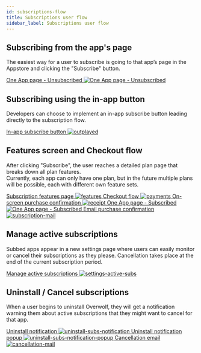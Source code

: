 ```yaml
---
id: subscriptions-flow
title: Subscriptions user flow
sidebar_label: Subscriptions user flow
---
```


## Subscribing from the app's page

The easiest way for a user to subscribe is going to that app’s page in the Appstore and clicking the "Subscribe" button.

<div class="box" data-slick='{"slidesToShow": 1}'>
  <a data-fancybox="gallery" data-caption="The app's page (AKA 'OneApp' page), for unsubscribed users" href="../assets/subs-user-flow/one-app.jpg">
    One App page - Unsubscribed
    <span class="thumb">
      <img src="../assets/subs-user-flow/one-app.jpg" alt="One App page - Unsubscribed">
    </span>
  </a>
</div>

## Subscribing using the in-app button

Developers can choose to implement an in-app subscribe button leading directly to the subscription flow. 

<div class="box" data-slick='{"slidesToShow": 1}'>
  <a data-fancybox="gallery" data-caption="In-app subscribe button" href="../assets/subs-user-flow/outplayed.jpg">
    In-app subscribe button
    <span class="thumb">
      <img src="../assets/subs-user-flow/outplayed.jpg" alt="outplayed">
    </span>
  </a>
</div>

## Features screen and Checkout flow

After clicking "Subscribe", the user reaches a detailed plan page that breaks down all plan features.  
Currently, each app can only have one plan, but in the future multiple plans will be possible, each with different own feature sets.

<div class="box" data-slick='{"slidesToShow": 1}'>
  <a data-fancybox="gallery" data-caption="Subscription features page" href="../assets/subs-user-flow/features.jpg">
    Subscription features page
    <span class="thumb">
      <img src="../assets/subs-user-flow/features.jpg" alt="features">
    </span>
  </a>
  <a data-fancybox="gallery" data-caption="quick checkout flow on our payment gateway, XSolla, which supports various payment methods" href="../assets/subs-user-flow/payments.jpg">
    Checkout flow
    <span class="thumb">
      <img src="../assets/subs-user-flow/payments.jpg" alt="payments">
    </span>
  </a>
  <a data-fancybox="gallery" data-caption="Once subscription is finalized, the user will get an on-screen confirmation" href="../assets/subs-user-flow/receipt.jpg">
    On-screen purchase confirmation
    <span class="thumb">
      <img src="../assets/subs-user-flow/receipt.jpg" alt="receipt">
    </span>
  </a>
  <a data-fancybox="gallery" data-caption="Once subscribed, the user is returned to the app subscription page. You can view and manage your subscription by clicking on the settings wheel." href="../assets/subs-user-flow/one-app-subscribed.jpg">
     One App page - Subscribed
    <span class="thumb">
      <img src="../assets/subs-user-flow/one-app-subscribed.jpg" alt="One App page - Subscribed">
    </span>
  </a>
  <a data-fancybox="gallery" data-caption="In addition, once subscription is finalized, an email confirmation will be sent" href="../assets/subs-user-flow/subscription-mail.jpg">
    Email purchase confirmation
    <span class="thumb">
      <img src="../assets/subs-user-flow/subscription-mail.jpg" alt="subscription-mail">
    </span>
  </a>
</div>

## Manage active subscriptions

Subbed apps appear in a new settings page where users can easily monitor or cancel their subscriptions as they please. Cancellation takes place at the end of the current subscription period.

<div class="box" data-slick='{"slidesToShow": 1}'>
  <a data-fancybox="gallery" data-caption="Manage active subscriptions" href="../assets/subs-user-flow/settings-active-subs.jpg">
    Manage active subscriptions
    <span class="thumb">
      <img src="../assets/subs-user-flow/settings-active-subs.jpg" alt="settings-active-subs">
    </span>
  </a>
</div>

## Uninstall / Cancel subscriptions

When a user begins to uninstall Overwolf, they will get a notification warning them about active subscriptions that they might want to cancel for that app.

<div class="box" data-slick='{"slidesToShow": 1}'>
  <a data-fancybox="gallery" data-caption="Uninstall notification" href="../assets/subs-user-flow/uninstall-subs-notification.jpg">
    Uninstall notification
    <span class="thumb">
      <img src="../assets/subs-user-flow/uninstall-subs-notification.jpg" alt="uninstall-subs-notification">
    </span>
  </a>
  <a data-fancybox="gallery" data-caption="Uninstall notification popup" href="../assets/subs-user-flow/uninstall-subs-notification-popup.jpg">
    Uninstall notification popup
    <span class="thumb">
      <img src="../assets/subs-user-flow/uninstall-subs-notification-popup.jpg" alt="uninstall-subs-notification-popup">
    </span>
  </a>
  <a data-fancybox="gallery" data-caption="Once a subscription is successfully canceled, the user will get a confirmation by email" href="../assets/subs-user-flow/cancellation-mail.jpg">
    Cancellation email
    <span class="thumb">
      <img src="../assets/subs-user-flow/cancellation-mail.jpg" alt="cancellation-mail">
    </span>
  </a>
</div>
